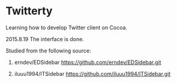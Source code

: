 # Twitterty
Learning how to develop Twitter client on Cocoa.

2015.8.19
The interface is done.

Studied from the following source:
1. erndev/EDSidebar
https://github.com/erndev/EDSidebar.git

2. iluuu1994/ITSidebar
https://github.com/iluuu1994/ITSidebar.git
